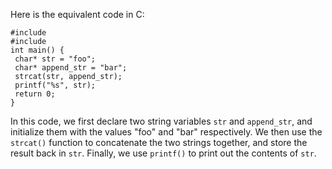 Here is the equivalent code in C:
```
#include 
#include 
int main() {
 char* str = "foo";
 char* append_str = "bar";
 strcat(str, append_str);
 printf("%s", str);
 return 0;
}
```
In this code, we first declare two string variables `str` and `append_str`, and initialize them with the values "foo" and "bar" respectively. We then use the `strcat()` function to concatenate the two strings together, and store the result back in `str`. Finally, we use `printf()` to print out the contents of `str`.

